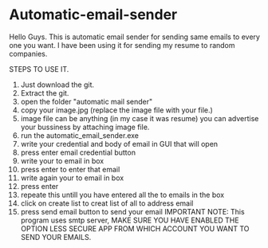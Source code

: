 # Automatic-email-sender
Hello Guys. This is automatic email sender for sending same emails to every one you want. I have been using it for sending my resume to random companies.

STEPS TO USE IT.

1) Just download the git.
2) Extract the git.
3) open the folder "automatic mail sender"
4) copy your image.jpg (replace the image file with your file.)
5) image file can be anything (in my case it was resume) you can advertise your bussiness by attaching image file.
6) run the automatic_email_sender.exe
7) write your credential and body of email in GUI that will open
8) press enter email credential button
9) write your to email in box
10) press enter to enter that email
11) write again your to email in box
12) press enter
13) repeate this untill you have entered all the to emails in the box
14) click on create list to creat list of all to address email
15) press send email button to send your email IMPORTANT NOTE: This program uses smtp server, MAKE SURE YOU HAVE ENABLED THE OPTION LESS SECURE APP FROM WHICH ACCOUNT YOU WANT TO SEND YOUR EMAILS.
